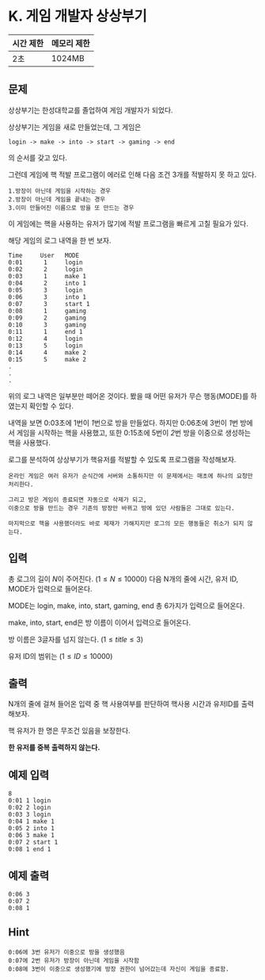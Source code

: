 # K. 게임 개발자 상상부기

| 시간 제한 | 메모리 제한 |
| --- | --- |
| 2초 | 1024MB |

## 문제
상상부기는 한성대학교를 졸업하여 게임 개발자가 되었다.

상상부기는 게임을 새로 만들었는데, 그 게임은
```
login -> make -> into -> start -> gaming -> end
```
의 순서를 갖고 있다.

그런데 게임에 핵 적발 프로그램이 에러로 인해 다음 조건 3개를 적발하지 못 하고 있다.

    1.방장이 아닌데 게임을 시작하는 경우
    2.방장이 아닌데 게임을 끝내는 경우
    3.이미 만들어진 이름으로 방을 또 만드는 경우

이 게임에는 핵을 사용하는 유저가 많기에 적발 프로그램을 빠르게 고칠 필요가 있다.

해당 게임의 로그 내역을 한 번 보자.
```
Time     User   MODE
0:01      1     login 
0:02      2     login
0:03      1     make 1
0:04      2     into 1
0:05      3     login
0:06      3     into 1
0:07      3     start 1
0:08      1     gaming 
0:09      2     gaming
0:10      3     gaming 
0:11      1     end 1
0:12      4     login
0:13      5     login
0:14      4     make 2
0:15      5     make 2
.
.
.
```
위의 로그 내역은 일부분만 떼어온 것이다.
봤을 때 어떤 유저가 무슨 행동(MODE)를 하였는지 확인할 수 있다.

내역을 보면 0:03초에 1번이 *1*번으로 방을 만들었다. 
하지만 0:06초에 3번이 *1*번 방에서 게임을 시작하는 핵을 사용했고,
또한 0:15초에 5번이 *2*번 방을 이중으로 생성하는 핵을 사용했다.

로그를 분석하여 상상부기가 핵유저를 적발할 수 있도록 프로그램을 작성해보자.
```
온라인 게임은 여러 유저가 순식간에 서버와 소통하지만 이 문제에서는 매초에 하나의 요청만 처리한다.

그리고 방은 게임이 종료되면 자동으로 삭제가 되고,
이중으로 방을 만드는 경우 기존의 방장만 바뀌고 방에 있던 사람들은 그대로 있는다.

마지막으로 핵을 사용했더라도 바로 제재가 가해지지만 로그의 모든 행동들은 취소가 되지 않는다.
```

## 입력
총 로그의 길이 $N$이 주어진다.
$(1 \leq N \leq 10000)$
다음 N개의 줄에 시간, 유저 ID, MODE가 입력으로 들어온다.

MODE는 login, make, into, start, gaming, end 총 6가지가 입력으로 들어온다.

make, into, start, end은 방 이름이 이어서 입력으로 들어온다.

방 이름은 3글자를 넘지 않는다.  $(1 \leq title \leq 3)$

유저 ID의 범위는 $(1 \leq ID \leq 10000)$

## 출력
N개의 줄에 걸쳐 들어온 입력 중 핵 사용여부를 판단하여 핵사용 시간과 유저ID를 출력해보자.

핵 유저가 한 명은 무조건 있음을 보장한다.

**한 유저를 중복 출력하지 않는다.**
## 예제 입력

```
8
0:01 1 login
0:02 2 login
0:03 3 login
0:04 1 make 1
0:05 2 into 1
0:06 3 make 1
0:07 2 start 1
0:08 1 end 1 
```

## 예제 출력

```
0:06 3
0:07 2
0:08 1
```

## Hint
```
0:06에 3번 유저가 이중으로 방을 생성했음
0:07에 2번 유저가 방장이 아닌데 게임을 시작함
0:08에 3번이 이중으로 생성했기에 방장 권한이 넘어갔는데 자신이 게임을 종료함.
```
